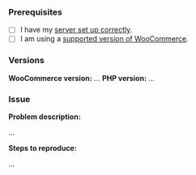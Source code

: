 ### Prerequisites

- [ ] I have my [server set up correctly](https://guides.wirecard.at/shop_plugins:wcp:woocommerce:installation).
- [ ] I am using a [supported version of WooCommerce](https://guides.wirecard.at/shop_plugins:wcp:woocommerce:start).

### Versions

**WooCommerce version:** ...
**PHP version:** ...

### Issue

**Problem description:**

...


**Steps to reproduce:**

...
